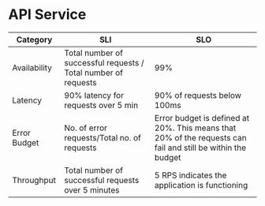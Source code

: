 # API Service

| Category     | SLI                                                               | SLO                                                                                                         |
|--------------|-------------------------------------------------------------------|-------------------------------------------------------------------------------------------------------------|
| Availability |  Total number of successful requests / Total number of requests   | 99%                                                                                                         |
| Latency      |  90% latency for requests over 5 min                              | 90% of requests below 100ms                                                                                 |
| Error Budget |  No. of error requests/Total no. of requests                      | Error budget is defined at 20%. This means that 20% of the requests can fail and still be within the budget |
| Throughput   |  Total number of successful requests over 5 minutes               | 5 RPS indicates the application is functioning                                                              |
